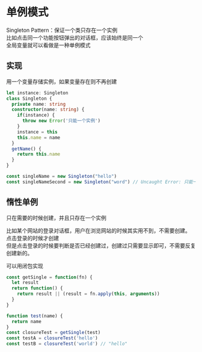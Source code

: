 # 单例模式

Singleton Pattern：保证一个类只存在一个实例  
比如点击同一个功能按钮弹出的对话框，应该始终是同一个  
全局变量就可以看做是一种单例模式

## 实现

用一个变量存储实例，如果变量存在则不再创建

```ts
let instance: Singleton
class Singleton {
  private name: string
  constructor(name: string) {
    if(instance) {
      throw new Error('只能一个实例')
    }
    instance = this
    this.name = name
  }
  getName() {
    return this.name
  }
}

const singleName = new Singleton("hello")
const singleNameSecond = new Singleton("word") // Uncaught Error: 只能一个实例
```

## 惰性单例

只在需要的时候创建，并且只存在一个实例

比如某个网站的登录对话框，用户在浏览网站的时候其实用不到，不需要创建。
点击登录的时候才创建  
但是点击登录的时候要判断是否已经创建过，创建过只需要显示即可，不需要反复创建新的。

可以用闭包实现

```js
const getSingle = function(fn) {
  let result
  return function() {
    return result || (result = fn.apply(this, arguments))
  }
}

function test(name) {
  return name
}
const closureTest = getSingle(test)
const testA = closureTest('hello')
const testB = closureTest('world') // "hello"
```
